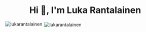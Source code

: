 <h1 align="center">Hi 👋, I'm Luka Rantalainen</h1>
<p align="left">
</p>

<p><img align="left" src="https://github-readme-stats.vercel.app/api/top-langs?username=lukarantalainen&show_icons=true&locale=en&layout=compact" alt="lukarantalainen" /></p>

<p>&nbsp;<img align="center" src="https://github-readme-stats.vercel.app/api?username=lukarantalainen&show_icons=true&locale=en&include-all-commits" alt="lukarantalainen" /></p>
